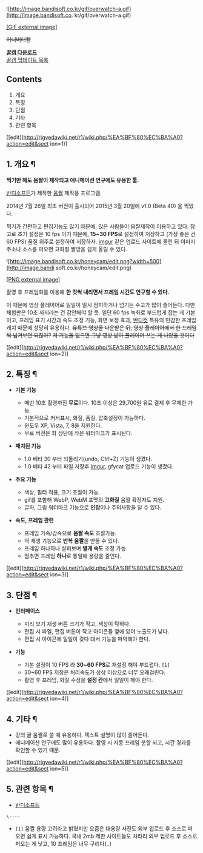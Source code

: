 ![http://image.bandisoft.co.kr/gif/overwatch-a.gif](http://image.bandisoft.co.
kr/gif/overwatch-a.gif)

[[GIF external image]](http://image.bandisoft.co.kr/gif/overwatch-a.gif)

  
<del>허니버터캠</del>

**[꿀캠 다운로드](http://www.bandisoft.co.kr/honeycam/)**  
[꿀캠 업데이트 목록](http://www.bandisoft.co.kr/honeycam/history/)

## Contents

    

1. 개요 
2. 특징 
3. 단점 
4. 기타 
5. 관련 항목 

[[edit](http://rigvedawiki.net/r1/wiki.php/%EA%BF%80%EC%BA%A0?action=edit&sect
ion=1)]

## 1. 개요 ¶

**찍기만 해도 움짤이 제작되고 애니메이션 연구에도 유용한 툴.**

  

[반디소프트](%EB%B0%98%EB%94%94%EC%86%8C%ED%94%84%ED%8A%B8.md)가 제작한
[움짤](%EC%9B%80%EC%A7%A4.md) 제작용 프로그램.

  

2014년 7월 26일 최초 버전이 출시되어 2015년 3월 20일에 v1.0 (Beta 40) 을 찍었다.

  

찍기가 간편하고 편집기능도 많기 때문에, 많은 사람들이 움짤제작이 이용하고 있다. 참고로 초기 설정은 10 fps 이기 때문에,
**15~30 FPS**로 설정하여 저장하고 (가장 좋은 건 60 FPS) 품질 위주로 설정하여 저장하자.
[imgur](imgur.md) 같은 업로드 사이트에 올린 뒤 이미지 주소나 소스를 퍼오면 고화질 짤방을 쉽게 올릴 수 있다.

  

![http://image.bandisoft.co.kr/honeycam/edit.png?width=500](http://image.bandi
soft.co.kr/honeycam/edit.png)

[[PNG external image]](http://image.bandisoft.co.kr/honeycam/edit.png)

  
촬영 후 프레임화를 이용해 **한 컷씩 내리면서 프레임 시간도 연구할 수 있다.**

  

이 때문에 영상 플레이어로 일일이 일시 정지하거나 넘기는 수고가 많이 줄어든다. 다만 체험판은 10초 까지라는 건 감안해야 할 듯. 일단
60 fps 녹화로 부드럽게 잡는 게 기본이고, 프레임 표기 시간과 속도 조정 기능, 화면 보정 효과,
[반디컷](%EB%B0%98%EB%94%94%EC%BB%B7.md) 특유의 민감한 프레임 캐치 때문에 상당히 유용하다. <del>유튜브
영상을 다운받은 뒤, 영상 플레이어에서 한 프레임씩 넘겨보면 되잖아?</del> <del>저 기능들 없으면 그냥 영상 받아 플레이어 쓰는 게
나았을 것이다</del>

[[edit](http://rigvedawiki.net/r1/wiki.php/%EA%BF%80%EC%BA%A0?action=edit&sect
ion=2)]

## 2. 특징 ¶

  * **기본 기능**  

    * 매번 10초 촬영까진 **무료**이다. 10초 이상은 29,700원 유료 결제 후 무제한 가능.
    * 기본적으로 커서표시, 화질, 품질, 압축설정이 가능하다.
    * 윈도우 XP, Vista, 7, 8을 지원한다.
    * 무료 버전은 좌 상단에 작은 워터마크가 표시된다.  

  * **패치된 기능**  

    * 1.0 베타 30 부터 되돌리기(undo, Ctrl+Z) 기능이 생겼다.
    * 1.0 베타 42 부터 파일 저장후 [imgur](imgur.md), gfycat 업로드 기능이 생겼다.  

  * **주요 기능**  

    * 색상, 필터 적용, 크기 조절이 가능.
    * gif를 포함해 WebP, WebM 포맷의 **고화질** 움짤 확장자도 지원. 
    * 글자, 그림 워터마크 기능으로 **인장**이나 주의사항을 달 수 있다.  

  * **속도, 프레임 관련**  

    * 프레임 가속/감속으로 **움짤 속도** 조절가능.
    * 역 재생 기능으로 **반복 움짤**을 만들 수 있다.
    * 프레임 하나하나 살펴보며 **별개 속도** 조정 가능.
    * 멈추면 프레임 **하나**로 통일해 용량을 줄인다.  

[[edit](http://rigvedawiki.net/r1/wiki.php/%EA%BF%80%EC%BA%A0?action=edit&sect
ion=3)]

## 3. 단점 ¶

  * **인터페이스**  

    * 미리 보기 재생 버튼 크기가 작고, 색상이 탁하다.
    * 편집 시 파일, 편집 버튼이 작고 아이콘들 옆에 있어 노출도가 낮다.
    * 편집 시 아이콘에 일일이 갖다 대서 기능을 파악해야 한다.  

  * **기능**  

    * 기본 설정이 10 FPS 라 **30~60 FPS**로 재설정 해야 부드럽다. `[1]`
    * 30~60 FPS 저장은 처리속도가 상상 이상으로 너무 오래걸린다.
    * 촬영 후 프레임, 화질 수정을 **설정 칸**에서 일일이 해야 한다.  

[[edit](http://rigvedawiki.net/r1/wiki.php/%EA%BF%80%EC%BA%A0?action=edit&sect
ion=4)]

## 4. 기타 ¶

  * 강의 글 움짤로 쓸 때 유용하다. 텍스트 설명이 많이 줄어든다.
  * 애니메이션 연구에도 많이 유용하다. 촬영 시 자동 프레임 분할 되고, 시간 경과를 확인할 수 있기 때문.  

[[edit](http://rigvedawiki.net/r1/wiki.php/%EA%BF%80%EC%BA%A0?action=edit&sect
ion=5)]

## 5. 관련 항목 ¶

  * [반디소프트](%EB%B0%98%EB%94%94%EC%86%8C%ED%94%84%ED%8A%B8.md)

`\----`

  * `[1]` 움짤 용량 고려라고 밝혔지만 요즘은 대용량 사진도 외부 업로드 후 소스로 퍼오면 쉽게 표시 가능하다. 국내 2mb 제한 사이트들도 차라리 외부 업로드 후 소스로 퍼오는 게 낫고, 10 프레임은 너무 구리다(..)

